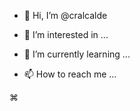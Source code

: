 - 👋 Hi, I’m @cralcalde
- 👀 I’m interested in ...
- 🌱 I’m currently learning ...

- 📫 How to reach me ...

<!---
cralcalde/cralcalde is a ✨ special ✨ repository because its `README.md` (this file) appears on your GitHub profile.
You can click the Preview link to take a look at your changes.
--->⌘ 
